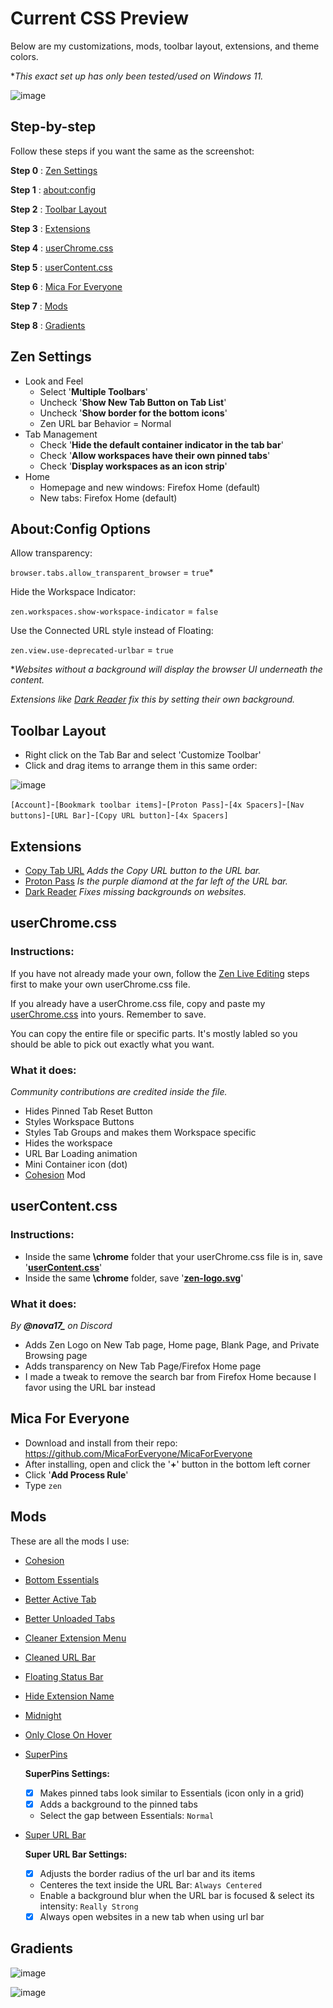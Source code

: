 # Current CSS Preview

Below are my customizations, mods, toolbar layout, extensions, and theme colors.

**This exact set up has only been tested/used on Windows 11.*

![image](https://github.com/user-attachments/assets/6cf3eba9-db78-41f1-8ea3-8d193d096f61)

## Step-by-step

Follow these steps if you want the same as the screenshot:

__Step 0__ : [Zen Settings](https://github.com/TheBigWazz/ZenThemes/tree/main/Zen-current-theme#Zen-Settings)

__Step 1__ : [about:config](https://github.com/TheBigWazz/ZenThemes/tree/main/Zen-current-theme#aboutconfig-options)

__Step 2__ : [Toolbar Layout](https://github.com/TheBigWazz/ZenThemes/tree/main/Zen-current-theme#toolbar-layout)

__Step 3__ : [Extensions](https://github.com/TheBigWazz/ZenThemes/tree/main/Zen-current-theme#extensions)

__Step 4__ : [userChrome.css](https://github.com/TheBigWazz/ZenThemes/tree/main/Zen-current-theme#userchromecss)

__Step 5__ : [userContent.css](https://github.com/TheBigWazz/ZenThemes/tree/main/Zen-current-theme#usercontentcss)

__Step 6__ : [Mica For Everyone](https://github.com/TheBigWazz/ZenThemes/tree/main/Zen-current-theme#mica-for-everyone)

__Step 7__ : [Mods](https://github.com/TheBigWazz/ZenThemes/tree/main/Zen-current-theme#mods)

__Step 8__ : [Gradients](https://github.com/TheBigWazz/ZenThemes/tree/main/Zen-current-theme#gradients)

## Zen Settings

- Look and Feel 
  - Select '__Multiple Toolbars__'
  - Uncheck '__Show New Tab Button on Tab List__'
  - Uncheck '__Show border for the bottom icons__'
  - Zen URL bar Behavior = Normal
- Tab Management
  - Check '__Hide the default container indicator in the tab bar__'
  - Check '__Allow workspaces have their own pinned tabs__'
  - Check '__Display workspaces as an icon strip__'
- Home 
  - Homepage and new windows: Firefox Home (default)
  - New tabs: Firefox Home (default)


## About:Config Options

Allow transparency:

```browser.tabs.allow_transparent_browser``` = ```true```*

Hide the Workspace Indicator:

```zen.workspaces.show-workspace-indicator``` = ```false```

Use the Connected URL style instead of Floating:

```zen.view.use-deprecated-urlbar``` = ```true```

**Websites without a background will display the browser UI underneath the content.*

*Extensions like [Dark Reader](https://addons.mozilla.org/en-US/firefox/addon/darkreader/?utm_source=addons.mozilla.org&utm_medium=referral&utm_content=search) fix this by setting their own background.*

## Toolbar Layout

- Right click on the Tab Bar and select 'Customize Toolbar'
- Click and drag items to arrange them in this same order:

![image](https://github.com/user-attachments/assets/bf7919db-9e69-4aa5-8bfb-2a21d8da7813)

```[Account]```-```[Bookmark toolbar items]```-```[Proton Pass]```-```[4x Spacers]```-```[Nav buttons]```-```[URL Bar]```-```[Copy URL button]```-```[4x Spacers]```

## Extensions
* [Copy Tab URL](https://addons.mozilla.org/en-US/firefox/addon/zen-copy-tab-url/) *Adds the Copy URL button to the URL bar.*
* [Proton Pass](https://addons.mozilla.org/en-US/firefox/addon/proton-pass/) *Is the purple diamond at the far left of the URL bar.*
* [Dark Reader](https://addons.mozilla.org/en-US/firefox/addon/darkreader/?utm_source=addons.mozilla.org&utm_medium=referral&utm_content=search) *Fixes missing backgrounds on websites.*

## userChrome.css

### Instructions:

If you have not already made your own, follow the [Zen Live Editing](https://docs.zen-browser.app/guides/live-editing) steps first to make your own userChrome.css file.

If you already have a userChrome.css file, copy and paste my [userChrome.css]() into yours. Remember to save. 

You can copy the entire file or specific parts. It's mostly labled so you should be able to pick out exactly what you want. 

### What it does:
*Community contributions are credited inside the file.*

- Hides Pinned Tab Reset Button
- Styles Workspace Buttons
- Styles Tab Groups and makes them Workspace specific
- Hides the workspace 
- URL Bar Loading animation
- Mini Container icon (dot)
- [Cohesion]() Mod

## userContent.css

### Instructions:

- Inside the same __\chrome__ folder that your userChrome.css file is in, save '__[userContent.css]()__'
- Inside the same __\chrome__ folder, save '__[zen-logo.svg]()__'

### What it does:

*By **@nova17_** on Discord*

- Adds Zen Logo on New Tab page, Home page, Blank Page, and Private Browsing page
- Adds transparency on New Tab Page/Firefox Home page
- I made a tweak to remove the search bar from Firefox Home because I favor using the URL bar instead

## Mica For Everyone

- Download and install from their repo: https://github.com/MicaForEveryone/MicaForEveryone
- After installing, open and click the '__+__' button in the bottom left corner
- Click '__Add Process Rule__'
- Type ```zen```


## Mods
These are all the mods I use:

* [Cohesion](https://github.com/TheBigWazz/ZenThemes/tree/main/Cohesion)
* [Bottom Essentials](https://zen-browser.app/mods/477bc813-c333-4747-813e-00e0420ceec0)
* [Better Active Tab](https://zen-browser.app/mods/d8b79d4a-6cba-4495-9ff6-d6d30b0e94fe)
* [Better Unloaded Tabs](https://zen-browser.app/mods/f7c71d9a-bce2-420f-ae44-a64bd92975ab)
* [Cleaner Extension Menu](https://zen-browser.app/mods/1e86cf37-a127-4f24-b919-d265b5ce29a0)
* [Cleaned URL Bar](https://zen-browser.app/mods/a5f6a231-e3c8-4ce8-8a8e-3e93efd6adec)
* [Floating Status Bar](https://zen-browser.app/mods/906c6915-5677-48ff-9bfc-096a02a72379)
* [Hide Extension Name](https://zen-browser.app/mods/cb15abdb-0514-4e09-8ce5-722cf1f4a20f)
* [Midnight](https://zen-browser.app/mods/5ca67725-1f43-4ff2-9fcf-0c59af71c73a)
* [Only Close On Hover](https://zen-browser.app/mods/4596d8f9-f0b7-4aeb-aa92-851222dc1888)
* [SuperPins](https://zen-browser.app/mods/ad97bb70-0066-4e42-9b5f-173a5e42c6fc)

  **SuperPins Settings:**
  * [x] Makes pinned tabs look similar to Essentials (icon only in a grid)
  * [x] Adds a background to the pinned tabs
  * Select the gap between Essentials: ```Normal```
* [Super URL Bar](https://zen-browser.app/mods/d93e67f8-e5e1-401e-9b82-f9d5bab231e6)

  **Super URL Bar Settings:**
  * [x] Adjusts the border radius of the url bar and its items
  * Centeres the text inside the URL Bar: ```Always Centered```
  * Enable a background blur when the URL bar is focused & select its intensity: ```Really Strong```
  * [x] Always open websites in a new tab when using url bar

## Gradients

![image](https://github.com/user-attachments/assets/fb165906-7601-4421-8a52-40b8dc3441e9)

![image](https://github.com/user-attachments/assets/db37488d-a723-41d2-9ff2-ff7e21459608)
